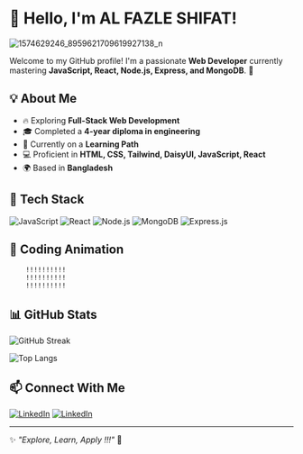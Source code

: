 # 👋 Hello, I'm AL FAZLE SHIFAT!

![1574629246_8959621709619927138_n](https://github.com/user-attachments/assets/2dde58e9-aa1e-470a-9c87-97a245549625)



Welcome to my GitHub profile! I'm a passionate **Web Developer** currently mastering **JavaScript, React, Node.js, Express, and MongoDB**. 🚀

## 💡 About Me
- 🔥 Exploring **Full-Stack Web Development**
- 🎓 Completed a **4-year diploma in engineering**
- 🌱 Currently on a **Learning Path**
- 💻 Proficient in **HTML, CSS, Tailwind, DaisyUI, JavaScript, React**
- 🌍 Based in **Bangladesh**

## 🚀 Tech Stack
![JavaScript](https://img.shields.io/badge/-JavaScript-F7DF1E?style=for-the-badge&logo=javascript&logoColor=black) ![React](https://img.shields.io/badge/-React-61DAFB?style=for-the-badge&logo=react&logoColor=black) ![Node.js](https://img.shields.io/badge/-Node.js-339933?style=for-the-badge&logo=node.js&logoColor=white) ![MongoDB](https://img.shields.io/badge/-MongoDB-47A248?style=for-the-badge&logo=mongodb&logoColor=white) ![Express.js](https://img.shields.io/badge/-Express.js-000000?style=for-the-badge&logo=express&logoColor=white)

## 🎨 Coding Animation
        !!!!!!!!!!
        !!!!!!!!!!
        !!!!!!!!!!

## 📊 GitHub Stats
![GitHub Streak](https://github-readme-streak-stats.herokuapp.com/?user=fazleshifat&theme=radical)

![Top Langs](https://github-readme-stats.vercel.app/api/top-langs/?username=fazleshifat&layout=compact&theme=radical)

## 📫 Connect With Me
[![LinkedIn](https://img.shields.io/badge/LinkedIn-blue?style=for-the-badge&logo=linkedin)](https://www.linkedin.com/in/fazle-shifat-5490a8270/)
[![LinkedIn](https://img.shields.io/badge/Gmail-blue?style=for-the-badge&logo=linkedin)](https://mail.google.com/mail/u/3/#inbox?compose=GTvVlcRwRfDVxgcnhnjStQWxbWNGmxHjDtWHNJnQzvXVkdCgSqbQLdcVFBgBccMDGrthKPwbzlVrV)

---

✨ *"Explore, Learn, Apply !!!"* 🚀

